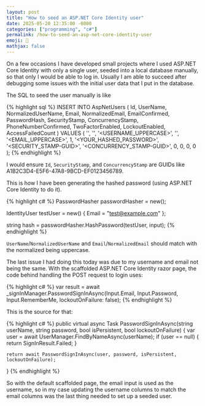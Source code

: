 ```yaml
---
layout: post
title: "How to seed an ASP.NET Core Identity user"
date: 2025-05-20 12:35:00 -0800
categories: ["programming", "c#"]
permalink: /how-to-seed-an-asp-net-core-identity-user
emoji: 🖤
mathjax: false
---
```


On a few occasions I have developed small projects where I used ASP.NET Core Identity with only a single user, seeded into a local database manually, so that only I would be able to log in. Usually I am able to succeed after debugging some issues with the initial user data that I put in the database.

The SQL to seed the user manually is like

{% highlight sql %}
INSERT INTO AspNetUsers (
  Id,
  UserName,
  NormalizedUserName,
  Email,
  NormalizedEmail,
  EmailConfirmed,
  PasswordHash,
  SecurityStamp,
  ConcurrencyStamp,
  PhoneNumberConfirmed,
  TwoFactorEnabled,
  LockoutEnabled,
  AccessFailedCount
) VALUES (
  '<USER-ID-GUID>',
  '<USERNAME>',
  '<USERNAME_UPPERCASE>',
  '<EMAIL>',
  '<EMAIL_UPPERCASE>',
  1,
  '<YOUR_HASHED_PASSWORD>',
  '<SECURITY_STAMP-GUID>',
  '<CONCURRENCY_STAMP-GUID>',
  0,
  0,
  0,
  0
);
{% endhighlight %}

I would ensure `Id`, `SecurityStamp`, and `ConcurrencyStamp` are GUIDs like A1B2C3D4-E5F6-47A8-9BCD-EF0123456789.

This is how I have been generating the hashed password (using ASP.NET Core Identity to do it).

{% highlight c# %}
PasswordHasher<IdentityUser> passwordHasher = new();

IdentityUser testUser = new()
{
    Email = "test@example.com"
};

string hash = passwordHasher.HashPassword(testUser, input);
{% endhighlight %}

`UserName`/`NormalizedUserName` and `Email`/`NormalizedEmail` should match with the normalized being uppercase.

The last issue I had doing this today was due to my username and email not being the same. With the scaffolded ASP.NET Core Identity razor page, the code behind handling the POST request to login uses:

{% highlight c# %}
var result = await _signInManager.PasswordSignInAsync(Input.Email, Input.Password, Input.RememberMe, lockoutOnFailure: false);
{% endhighlight %}

This is the source for that:

{% highlight c# %}
public virtual async Task<SignInResult> PasswordSignInAsync(string userName, string password,
        bool isPersistent, bool lockoutOnFailure)
{
    var user = await UserManager.FindByNameAsync(userName);
    if (user == null)
    {
        return SignInResult.Failed;
    }

    return await PasswordSignInAsync(user, password, isPersistent, lockoutOnFailure);
}
{% endhighlight %}

So with the default scaffolded page, the email input is used as the username, so in my case updating the username columns to match the email columns was the last thing needed to set up a seeded user.